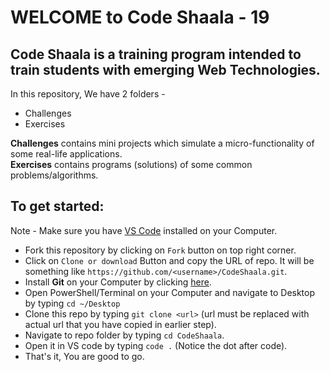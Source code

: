 # WELCOME to Code Shaala - 19

## Code Shaala is a training program intended to train students with emerging Web Technologies.

In this repository, We have 2 folders -
 * Challenges
 * Exercises

**Challenges** contains mini projects which simulate a  micro-functionality of some real-life applications. <br/>
**Exercises** contains programs (solutions) of some common problems/algorithms.

## To get started:

Note - Make sure you have [VS Code](https://code.visualstudio.com/download) installed on your Computer.

* Fork this repository by clicking on `Fork` button on top right corner.
* Click on `Clone or download` Button and copy the URL of repo. It will be something like `https://github.com/<username>/CodeShaala.git`.
* Install **Git** on your Computer by clicking [here](https://git-scm.com/downloads).
* Open PowerShell/Terminal on your Computer and navigate to Desktop by typing `cd ~/Desktop`
* Clone this repo by typing `git clone <url>` (url must be replaced with actual url that you have copied in earlier step).
* Navigate to repo folder by typing `cd CodeShaala`.
* Open it in VS code by typing `code .` (Notice the dot after code).
* That's it, You are good to go.
